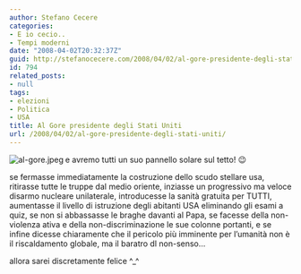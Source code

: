 ```yaml
---
author: Stefano Cecere
categories:
- E io cecio..
- Tempi moderni
date: "2008-04-02T20:32:37Z"
guid: http://stefanocecere.com/2008/04/02/al-gore-presidente-degli-stati-uniti/
id: 794
related_posts:
- null
tags:
- elezioni
- Politica
- USA
title: Al Gore presidente degli Stati Uniti
url: /2008/04/02/al-gore-presidente-degli-stati-uniti/
---
```


<img src='http://stefanocecere.com/wp-content/uploads/sites/3/2008/04/al-gore.jpeg' alt='al-gore.jpeg' align="left" />e avremo tutti un suo pannello solare sul tetto! 😉

se fermasse immediatamente la costruzione dello scudo stellare usa, ritirasse tutte le truppe dal medio oriente, inziasse un progressivo ma veloce disarmo nucleare unilaterale, introducesse la sanità gratuita per TUTTI, aumentasse il livello di istruzione degli abitanti USA eliminando gli esami a quiz, se non si abbassasse le braghe davanti al Papa, se facesse della non-violenza ativa e della non-discriminazione le sue colonne portanti, e se infine dicesse chiaramente che il pericolo più imminente per l&#8217;umanità non è il riscaldamento globale, ma il baratro dl non-senso&#8230;

allora sarei discretamente felice ^_^